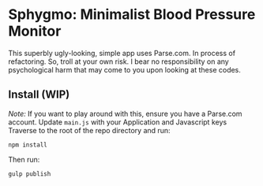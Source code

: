 # Sphygmo: Minimalist Blood Pressure Monitor

This superbly ugly-looking, simple app uses Parse.com. In process of refactoring. So, troll at your own risk. I bear no responsibility on any psychological harm that may come to you upon looking at these codes.

## Install (WIP)
*Note:* If you want to play around with this, ensure you have a Parse.com account. Update `main.js` with your Application and Javascript keys
Traverse to the root of the repo directory and run:

    npm install

Then run:

    gulp publish



